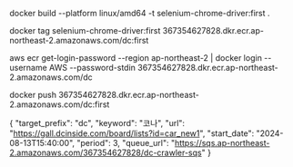 docker build --platform linux/amd64 -t selenium-chrome-driver:first .

docker tag selenium-chrome-driver:first 367354627828.dkr.ecr.ap-northeast-2.amazonaws.com/dc:first

aws ecr get-login-password --region ap-northeast-2 | docker login --username AWS --password-stdin 367354627828.dkr.ecr.ap-northeast-2.amazonaws.com/dc

docker push 367354627828.dkr.ecr.ap-northeast-2.amazonaws.com/dc:first



{
    "target_prefix": "dc",
    "keyword": "코나",
    "url": "https://gall.dcinside.com/board/lists?id=car_new1",
    "start_date": "2024-08-13T15:40:00",
    "period": 3,
    "queue_url": "https://sqs.ap-northeast-2.amazonaws.com/367354627828/dc-crawler-sqs"
}
